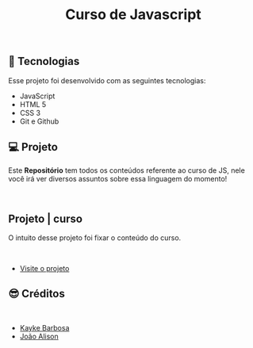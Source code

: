 <h1 align="center">Curso de Javascript</h1>

<br>

## 🚀 Tecnologias

Esse projeto foi desenvolvido com as seguintes tecnologias:

- JavaScript
- HTML 5
- CSS 3
- Git e Github

## 💻 Projeto

Este <strong>Repositório</strong> tem todos os conteúdos referente ao curso de JS, nele você irá ver diversos assuntos sobre essa linguagem do momento!<br>

<br>

## Projeto | curso 
O intuito desse projeto foi fixar o conteúdo do curso.

<br>

- [Visite o projeto](https://js-curso-projeto.vercel.app/)



## 😎 Créditos
  <br>

- [Kayke Barbosa](https://kaykedev.vercel.app/)
- [João Alison](https://joaoalison-web.vercel.app/)


